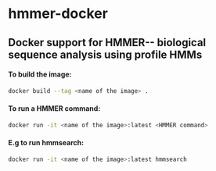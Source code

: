 # hmmer-docker

## Docker support for HMMER-- biological sequence analysis using profile HMMs

#### To build the image:
```bash
docker build --tag <name of the image> .
```

#### To run a HMMER command:
```bash
docker run -it <name of the image>:latest <HMMER command>
```

#### E.g to run hmmsearch:
```bash
docker run -it <name of the image>:latest hmmsearch
```
